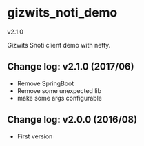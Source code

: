 gizwits_noti_demo
==================
v2.1.0

Gizwits Snoti client demo with netty.

## Change log: v2.1.0 (2017/06)
* Remove SpringBoot
* Remove some unexpected lib
* make some args configurable

## Change log: v2.0.0 (2016/08)
* First version 
